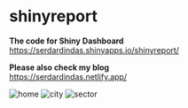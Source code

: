 # shinyreport

**The code for Shiny Dashboard** <br>
https://serdardindas.shinyapps.io/shinyreport/

**Please also check my blog** <br>
https://serdardindas.netlify.app/

![home](https://user-images.githubusercontent.com/50489456/132089394-0daf4da4-884b-43ea-a436-c39bd830091a.png)
![city](https://user-images.githubusercontent.com/50489456/132089397-0aef7f16-84f8-436e-b3af-cf4c2c04d68a.png)
![sector](https://user-images.githubusercontent.com/50489456/132089400-55e7c071-4daf-4993-9725-0bd42af6af0c.png)


